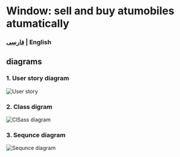 # Window: sell and buy atumobiles atumatically

### [فارسی](README.md) | English <br>

## diagrams
### 1. User story diagram
![User story](https://uploadkon.ir/uploads/437522_24User-Story.png)

### 2. Class digram
![ClSass diagram](https://uploadkon.ir/uploads/9d1522_24Class-diagram.png)

### 3. Sequnce diagram
![Sequnce diagram](https://uploadkon.ir/uploads/68f122_24Sequnce-diagram.png)

